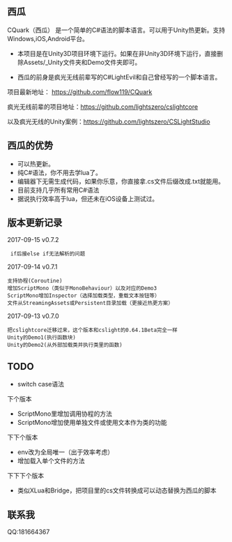 ## 西瓜
CQuark（西瓜） 是一个简单的C#语法的脚本语言。可以用于Unity热更新。支持Windows,iOS,Android平台。

* 本项目是在Unity3D项目环境下运行。如果在非Unity3D环境下运行，直接删除Assets/_Unity文件夹和Demo文件夹即可。

* 西瓜的前身是疯光无线前辈写的C#LightEvil和自己曾经写的一个脚本语言。

项目最新地址：    	https://github.com/flow119/CQuark

疯光无线前辈的项目地址：https://github.com/lightszero/cslightcore

以及疯光无线的Unity案例：https://github.com/lightszero/CSLightStudio



## 西瓜的优势

* 可以热更新。
* 纯C#语法，你不用去学lua了。
* 编辑器下无需生成代码，如果你乐意，你直接拿.cs文件后缀改成.txt就能用。
* 目前支持几乎所有常用C#语法
* 据说执行效率高于lua，但还未在iOS设备上测试过。




## 版本更新记录
2017-09-15 v0.7.2
    
     if后接else if无法解析的问题
    
2017-09-14 v0.7.1
    
    支持协程(Coroutine)
    增加ScriptMono（类似于MonoBehaviour）以及对应的Demo3
    ScriptMono增加Inspector（选择加载类型，重载文本按钮等）
    文件从StreamingAssets或Persistent目录加载（更接近热更方案）

2017-09-13 v0.7.0
    
    把cslightcore迁移过来，这个版本和cslight的0.64.1Beta完全一样
    Unity的Demo1(执行函数块)
    Unity的Demo2(从外部加载类并执行类里的函数)


## TODO
* switch case语法

下个版本
* ScriptMono里增加调用协程的方法
* ScriptMono增加使用单独文件或使用文本作为类的功能

下下个版本
* env改为全局唯一（出于效率考虑）
* 增加载入单个文件的方法

下下下个版本
* 类似XLua和Bridge，把项目里的cs文件转换成可以动态替换为西瓜的脚本

## 联系我
QQ:181664367
